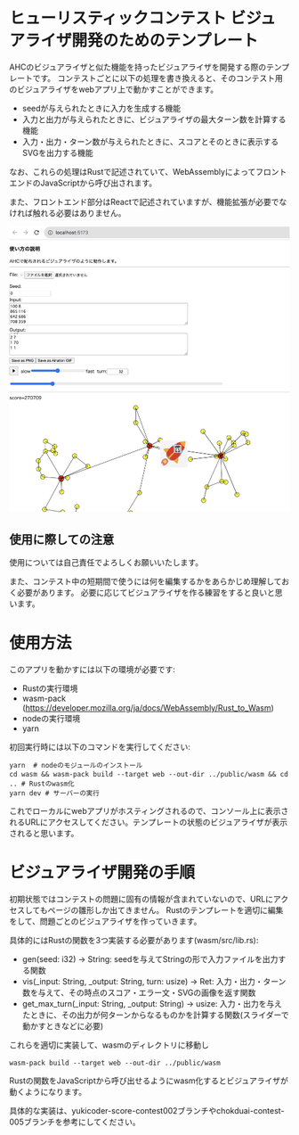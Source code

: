 # ヒューリスティックコンテスト ビジュアライザ開発のためのテンプレート
AHCのビジュアライザと似た機能を持ったビジュアライザを開発する際のテンプレートです。
コンテストごとに以下の処理を書き換えると、そのコンテスト用のビジュアライザをwebアプリ上で動かすことができます。
- seedが与えられたときに入力を生成する機能
- 入力と出力が与えられたときに、ビジュアライザの最大ターン数を計算する機能
- 入力・出力・ターン数が与えられたときに、スコアとそのときに表示するSVGを出力する機能

なお、これらの処理はRustで記述されていて、WebAssemblyによってフロントエンドのJavaScriptから呼び出されます。

また、フロントエンド部分はReactで記述されていますが、機能拡張が必要でなければ触れる必要はありません。

<img src="img/img1.png"/>

## 使用に際しての注意
使用については自己責任でよろしくお願いいたします。

また、コンテスト中の短期間で使うには何を編集するかをあらかじめ理解しておく必要があります。
必要に応じてビジュアライザを作る練習をすると良いと思います。

# 使用方法
このアプリを動かすには以下の環境が必要です:
- Rustの実行環境
- wasm-pack (https://developer.mozilla.org/ja/docs/WebAssembly/Rust_to_Wasm)
- nodeの実行環境
- yarn

初回実行時には以下のコマンドを実行してください:
```
yarn  # nodeのモジュールのインストール
cd wasm && wasm-pack build --target web --out-dir ../public/wasm && cd .. # Rustのwasm化
yarn dev # サーバーの実行
```
これでローカルにwebアプリがホスティングされるので、コンソール上に表示されるURLにアクセスしてください。テンプレートの状態のビジュアライザが表示されると思います。

# ビジュアライザ開発の手順
初期状態ではコンテストの問題に固有の情報が含まれていないので、URLにアクセスしてもページの雛形しか出てきません。
Rustのテンプレートを適切に編集をして、問題ごとのビジュアライザを作っていきます。

具体的にはRustの関数を3つ実装する必要があります(wasm/src/lib.rs):
- gen(seed: i32) -> String: seedを与えてStringの形で入力ファイルを出力する関数
- vis(_input: String, _output: String, turn: usize) -> Ret: 入力・出力・ターン数を与えて、その時点のスコア・エラー文・SVGの画像を返す関数
- get_max_turn(_input: String, _output: String) -> usize: 入力・出力を与えたときに、その出力が何ターンからなるものかを計算する関数(スライダーで動かすときなどに必要)

これらを適切に実装して、wasmのディレクトリに移動し
```
wasm-pack build --target web --out-dir ../public/wasm
```
Rustの関数をJavaScriptから呼び出せるようにwasm化するとビジュアライザが動くようになります。

具体的な実装は、yukicoder-score-contest002ブランチやchokduai-contest-005ブランチを参考にしてください。

